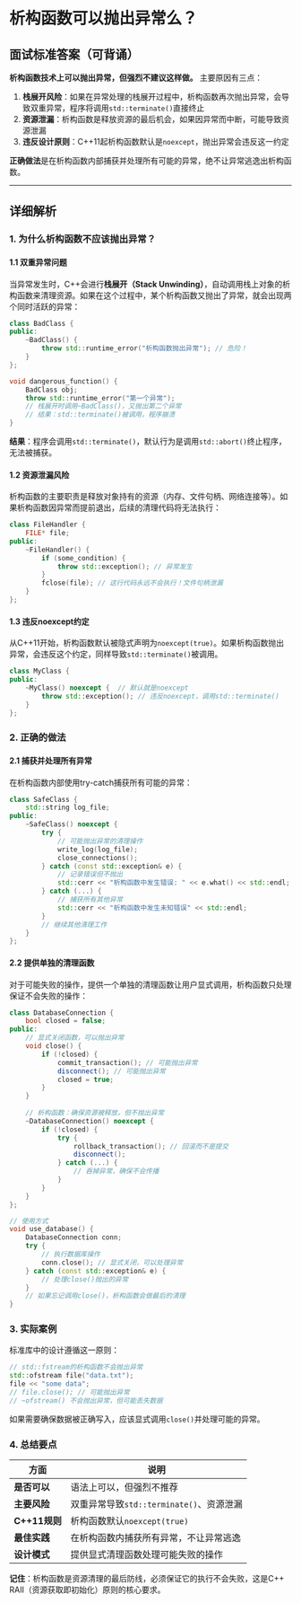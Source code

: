 # 析构函数可以抛出异常么？

## 面试标准答案（可背诵）

**析构函数技术上可以抛出异常，但强烈不建议这样做。** 主要原因有三点：
1. **栈展开风险**：如果在异常处理的栈展开过程中，析构函数再次抛出异常，会导致双重异常，程序将调用`std::terminate()`直接终止
2. **资源泄漏**：析构函数是释放资源的最后机会，如果因异常而中断，可能导致资源泄漏
3. **违反设计原则**：C++11起析构函数默认是`noexcept`，抛出异常会违反这一约定

**正确做法**是在析构函数内部捕获并处理所有可能的异常，绝不让异常逃逸出析构函数。

---

## 详细解析

### 1. 为什么析构函数不应该抛出异常？

#### 1.1 双重异常问题

当异常发生时，C++会进行**栈展开（Stack Unwinding）**，自动调用栈上对象的析构函数来清理资源。如果在这个过程中，某个析构函数又抛出了异常，就会出现两个同时活跃的异常：

```cpp
class BadClass {
public:
    ~BadClass() {
        throw std::runtime_error("析构函数抛出异常"); // 危险！
    }
};

void dangerous_function() {
    BadClass obj;
    throw std::runtime_error("第一个异常");
    // 栈展开时调用~BadClass()，又抛出第二个异常
    // 结果：std::terminate()被调用，程序崩溃
}
```

**结果**：程序会调用`std::terminate()`，默认行为是调用`std::abort()`终止程序，无法被捕获。

#### 1.2 资源泄漏风险

析构函数的主要职责是释放对象持有的资源（内存、文件句柄、网络连接等）。如果析构函数因异常而提前退出，后续的清理代码将无法执行：

```cpp
class FileHandler {
    FILE* file;
public:
    ~FileHandler() {
        if (some_condition) {
            throw std::exception(); // 异常发生
        }
        fclose(file); // 这行代码永远不会执行！文件句柄泄漏
    }
};
```

#### 1.3 违反noexcept约定

从C++11开始，析构函数默认被隐式声明为`noexcept(true)`。如果析构函数抛出异常，会违反这个约定，同样导致`std::terminate()`被调用。

```cpp
class MyClass {
public:
    ~MyClass() noexcept {  // 默认就是noexcept
        throw std::exception(); // 违反noexcept，调用std::terminate()
    }
};
```

### 2. 正确的做法

#### 2.1 捕获并处理所有异常

在析构函数内部使用try-catch捕获所有可能的异常：

```cpp
class SafeClass {
    std::string log_file;
public:
    ~SafeClass() noexcept {
        try {
            // 可能抛出异常的清理操作
            write_log(log_file);
            close_connections();
        } catch (const std::exception& e) {
            // 记录错误但不抛出
            std::cerr << "析构函数中发生错误: " << e.what() << std::endl;
        } catch (...) {
            // 捕获所有其他异常
            std::cerr << "析构函数中发生未知错误" << std::endl;
        }
        // 继续其他清理工作
    }
};
```

#### 2.2 提供单独的清理函数

对于可能失败的操作，提供一个单独的清理函数让用户显式调用，析构函数只处理保证不会失败的操作：

```cpp
class DatabaseConnection {
    bool closed = false;
public:
    // 显式关闭函数，可以抛出异常
    void close() {
        if (!closed) {
            commit_transaction(); // 可能抛出异常
            disconnect(); // 可能抛出异常
            closed = true;
        }
    }
    
    // 析构函数：确保资源被释放，但不抛出异常
    ~DatabaseConnection() noexcept {
        if (!closed) {
            try {
                rollback_transaction(); // 回滚而不是提交
                disconnect();
            } catch (...) {
                // 吞掉异常，确保不会传播
            }
        }
    }
};

// 使用方式
void use_database() {
    DatabaseConnection conn;
    try {
        // 执行数据库操作
        conn.close(); // 显式关闭，可以处理异常
    } catch (const std::exception& e) {
        // 处理close()抛出的异常
    }
    // 如果忘记调用close()，析构函数会做最后的清理
}
```

### 3. 实际案例

标准库中的设计遵循这一原则：

```cpp
// std::fstream的析构函数不会抛出异常
std::ofstream file("data.txt");
file << "some data";
// file.close(); // 可能抛出异常
// ~ofstream() 不会抛出异常，但可能丢失数据
```

如果需要确保数据被正确写入，应该显式调用`close()`并处理可能的异常。

### 4. 总结要点

| 方面          | 说明                                     |
| ------------- | ---------------------------------------- |
| **是否可以**  | 语法上可以，但强烈不推荐                 |
| **主要风险**  | 双重异常导致`std::terminate()`、资源泄漏 |
| **C++11规则** | 析构函数默认`noexcept(true)`             |
| **最佳实践**  | 在析构函数内捕获所有异常，不让异常逃逸   |
| **设计模式**  | 提供显式清理函数处理可能失败的操作       |

**记住**：析构函数是资源清理的最后防线，必须保证它的执行不会失败，这是C++ RAII（资源获取即初始化）原则的核心要求。

